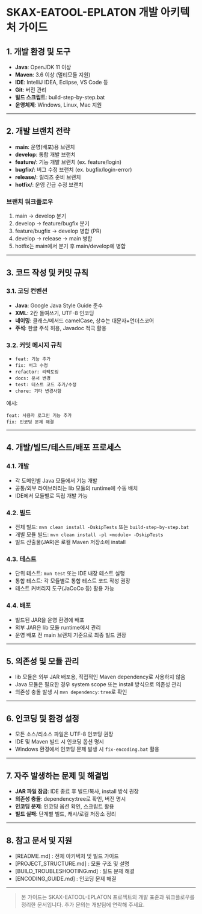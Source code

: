 # SKAX-EATOOL-EPLATON 개발 아키텍처 가이드

## 1. 개발 환경 및 도구

- **Java**: OpenJDK 11 이상
- **Maven**: 3.6 이상 (멀티모듈 지원)
- **IDE**: IntelliJ IDEA, Eclipse, VS Code 등
- **Git**: 버전 관리
- **빌드 스크립트**: build-step-by-step.bat
- **운영체제**: Windows, Linux, Mac 지원

---

## 2. 개발 브랜치 전략

- **main**: 운영(배포)용 브랜치
- **develop**: 통합 개발 브랜치
- **feature/**: 기능 개발 브랜치 (ex. feature/login)
- **bugfix/**: 버그 수정 브랜치 (ex. bugfix/login-error)
- **release/**: 릴리즈 준비 브랜치
- **hotfix/**: 운영 긴급 수정 브랜치

### 브랜치 워크플로우
1. main → develop 분기
2. develop → feature/bugfix 분기
3. feature/bugfix → develop 병합 (PR)
4. develop → release → main 병합
5. hotfix는 main에서 분기 후 main/develop에 병합

---

## 3. 코드 작성 및 커밋 규칙

### 3.1. 코딩 컨벤션
- **Java**: Google Java Style Guide 준수
- **XML**: 2칸 들여쓰기, UTF-8 인코딩
- **네이밍**: 클래스/메서드 camelCase, 상수는 대문자+언더스코어
- **주석**: 한글 주석 허용, Javadoc 적극 활용

### 3.2. 커밋 메시지 규칙
- `feat: 기능 추가`
- `fix: 버그 수정`
- `refactor: 리팩토링`
- `docs: 문서 변경`
- `test: 테스트 코드 추가/수정`
- `chore: 기타 변경사항`

예시:
```
feat: 사용자 로그인 기능 추가
fix: 인코딩 문제 해결
```

---

## 4. 개발/빌드/테스트/배포 프로세스

### 4.1. 개발
- 각 도메인별 Java 모듈에서 기능 개발
- 공통/외부 라이브러리는 lib 모듈의 runtime에 수동 배치
- IDE에서 모듈별로 독립 개발 가능

### 4.2. 빌드
- 전체 빌드: `mvn clean install -DskipTests` 또는 `build-step-by-step.bat`
- 개별 모듈 빌드: `mvn clean install -pl <module> -DskipTests`
- 빌드 산출물(JAR)은 로컬 Maven 저장소에 install

### 4.3. 테스트
- 단위 테스트: `mvn test` 또는 IDE 내장 테스트 실행
- 통합 테스트: 각 모듈별로 통합 테스트 코드 작성 권장
- 테스트 커버리지 도구(JaCoCo 등) 활용 가능

### 4.4. 배포
- 빌드된 JAR을 운영 환경에 배포
- 외부 JAR은 lib 모듈 runtime에서 관리
- 운영 배포 전 main 브랜치 기준으로 최종 빌드 권장

---

## 5. 의존성 및 모듈 관리

- lib 모듈은 외부 JAR 배포용, 직접적인 Maven dependency로 사용하지 않음
- Java 모듈은 필요한 경우 system scope 또는 install 방식으로 의존성 관리
- 의존성 충돌 발생 시 `mvn dependency:tree`로 확인

---

## 6. 인코딩 및 환경 설정

- 모든 소스/리소스 파일은 UTF-8 인코딩 권장
- IDE 및 Maven 빌드 시 인코딩 옵션 명시
- Windows 환경에서 인코딩 문제 발생 시 `fix-encoding.bat` 활용

---

## 7. 자주 발생하는 문제 및 해결법

- **JAR 파일 잠금**: IDE 종료 후 빌드/복사, install 방식 권장
- **의존성 충돌**: dependency:tree로 확인, 버전 명시
- **인코딩 문제**: 인코딩 옵션 확인, 스크립트 활용
- **빌드 실패**: 단계별 빌드, 캐시/로컬 저장소 정리

---

## 8. 참고 문서 및 지원

- [README.md] : 전체 아키텍처 및 빌드 가이드
- [PROJECT_STRUCTURE.md] : 모듈 구조 및 설명
- [BUILD_TROUBLESHOOTING.md] : 빌드 문제 해결
- [ENCODING_GUIDE.md] : 인코딩 문제 해결

---

> 본 가이드는 SKAX-EATOOL-EPLATON 프로젝트의 개발 표준과 워크플로우를 정리한 문서입니다. 추가 문의는 개발팀에 연락해 주세요. 